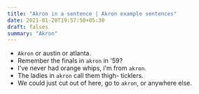 ```yaml
---
title: "Akron in a sentence | Akron example sentences"
date: 2021-01-20T19:57:50+05:30
draft: falses
summary: "Akron"
---
```

- `Akron` or austin or atlanta.
- Remember the finals in `akron` in '59?
- I've never had orange whips, i'm from `akron`.
- The ladies in `akron` call them thigh- ticklers.
- We could just cut out of here, go to `akron`, or anywhere else.
                 
